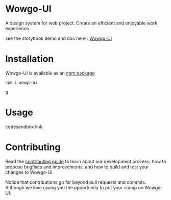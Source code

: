 # Wowgo-UI
A design system for web project. Create an efficient and enjoyable work experience.

see the storybook demo and doc here : [Wowgo-UI](http://story.wowgo-ui.com/)

# Installation

Wowgo-UI is available as an [npm package](https://www.npmjs.com/package/wowgo-ui)

    npm i wowgo-ui
g
# Usage

codesandbox link

# Contributing

Read the [contributing guide](https://notyet) to learn about our development process, how to propose bugfixes and improvements, and how to build and test your changes to Wowgo-UI.

Notice that contributions go far beyond pull requests and commits. Although we love giving you the opportunity to put your stamp on Wowgo-UI.
